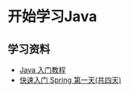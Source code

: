 # 开始学习Java

## 学习资料
- [Java 入门教程](http://www.weixueyuan.net/java/rumen/)
- [快速入门 Spring 第一天(共四天)](https://zhuanlan.zhihu.com/p/98967126)
